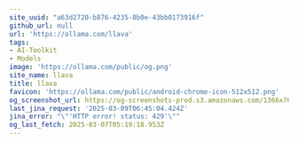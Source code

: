 ```yaml
---
site_uuid: "a63d2720-b876-4235-8b0e-43bb0173916f"
github_url: null
url: 'https://ollama.com/llava'
tags:
- AI-Toolkit
- Models
image: 'https://ollama.com/public/og.png'
site_name: llava
title: llava
favicon: 'https://ollama.com/public/android-chrome-icon-512x512.png'
og_screenshot_url: https://og-screenshots-prod.s3.amazonaws.com/1366x768/80/false/c42a9d41471b8cec75621b9f80c79464c473cde47a6d934cab7dcfbeb7922f99.jpeg
last_jina_request: '2025-03-09T06:45:04.424Z'
jina_error: "\"'HTTP error! status: 429'\""
og_last_fetch: 2025-03-07T05:19:18.953Z
---
```


